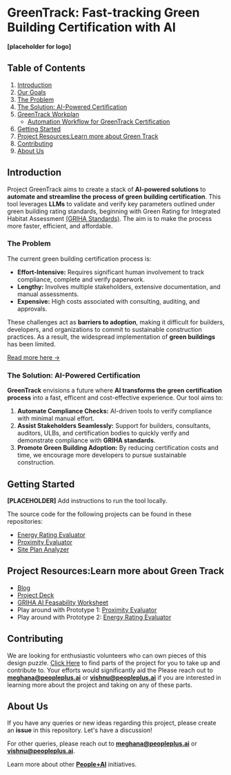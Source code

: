 # **GreenTrack: Fast-tracking Green Building Certification with AI**  

**[placeholder for logo]**  


## **Table of Contents**  
1. [Introduction](#introduction)  
2. [Our Goals](#our-goals)  
3. [The Problem](#the-problem)  
4. [The Solution: AI-Powered Certification](#the-solution-ai-powered-certification)  
5. [GreenTrack Workplan](#greentrack-workplan)  
   - [Automation Workflow for GreenTrack Certification](#automation-workflow-for-greentrack-certification)    
6. [Getting Started](#getting-started)  
7. [Project Resources:Learn more about Green Track](#project-resourceslearn-more-about-green-track)  
8. [Contributing](#contributing)  
9. [About Us](#about-us)  

## **Introduction**  

Project GreenTrack aims to create a stack of **AI-powered solutions** to **automate and streamline the process of green building certification**. This tool leverages **LLMs** to validate and verify key parameters outlined under green building rating standards, beginning with Green Rating for Integrated Habitat Assessment [(GRIHA Standards)](https://docs.google.com/spreadsheets/d/1ACInZjybHO91J53p1HrEaPxn8wKxdPAppkET2UgFlZw/edit?usp=sharing). The aim is to make the process more faster, efficient, and affordable.

### **The Problem**  

The current green building certification process is:  
- **Effort-Intensive:** Requires significant human involvement to track compliance, complete and verify paperwork.
- **Lengthy:** Involves multiple stakeholders, extensive documentation, and manual assessments.  
- **Expensive:** High costs associated with consulting, auditing, and approvals.  

These challenges act as **barriers to adoption**, making it difficult for builders, developers, and organizations to commit to sustainable construction practices. As a result, the widespread implementation of **green buildings** has been limited.

[Read more here ->](https://peopleplus.ai/blog/reimagining-green-building-certification-the-ai-powered-approach)

### **The Solution: AI-Powered Certification**  

**GreenTrack** envisions a future where **AI transforms the green certification process** into a fast, efficent and cost-effective experience. Our tool aims to:  

1. **Automate Compliance Checks:** AI-driven tools to verify compliance with minimal manual effort.  
2. **Assist Stakeholders Seamlessly:** Support for builders, consultants, auditors, ULBs, and certification bodies to quickly verify and demonstrate compliance with **GRIHA standards**.  
3. **Promote Green Building Adoption:** By reducing certification costs and time, we encourage more developers to pursue sustainable construction.

## **Getting Started**  

**[PLACEHOLDER]** Add instructions to run the tool locally.  

The source code for the following projects can be found in these repositories:  

- [Energy Rating Evaluator](./Energy%20Rating%20Evaluator)  
- [Proximity Evaluator](./Proximity%20Evaluator)  
- [Site Plan Analyzer](./Site%20Plan%20Analyzer)  


## **Project Resources:Learn more about Green Track**   
- [Blog](https://peopleplus.ai/blog/reimagining-green-building-certification-the-ai-powered-approach)
- [Project Deck](https://drive.google.com/file/d/10o8E93Yp8EM6o7b3wSwI6dJFk7DbwMM2/view)
- [GRIHA AI Feasability Worksheet](https://docs.google.com/spreadsheets/d/1ACInZjybHO91J53p1HrEaPxn8wKxdPAppkET2UgFlZw/edit?usp=sharing)
- Play around with Prototype 1: [Proximity Evaluator](https://green-track-proximityevaluator.vercel.app/)
- Play around with Prototype 2: [Energy Rating Evaluator](https://greentrack.pplus.ai/)

## **Contributing**  

We are looking for enthusiastic volunteers who can own pieces of this design puzzle. [Click Here](https://pplus.ai/openroles) to find parts of the project for you to take up and contribute to. Your efforts would significantly aid the
Please reach out to **[meghana@peopleplus.ai](mailto:meghana@peopleplus.ai)** or **[vishnu@peopleplus.ai](mailto:vishnu@peopleplus.ai)** if you are interested in learning more about the project and taking on any of these parts. 

## **About Us**  

If you have any queries or new ideas regarding this project, please create an **issue** in this repository. Let's have a discussion!  

For other queries, please reach out to **[meghana@peopleplus.ai](mailto:meghana@peopleplus.ai)** or **[vishnu@peopleplus.ai](mailto:vishnu@peopleplus.ai)**.  

Learn more about other **[People+AI](https://peopleplus.ai/)** initiatives.  
